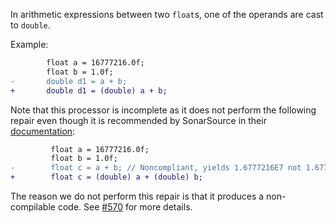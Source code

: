 In arithmetic expressions between two `float`s, one of the operands are cast to `double`.

Example:
```diff
        float a = 16777216.0f;
        float b = 1.0f;
-       double d1 = a + b;
+       double d1 = (double) a + b;
```

Note that this processor is incomplete as it does not perform the following
repair even though it is recommended by SonarSource in their
[documentation](https://rules.sonarsource.com/java/RSPEC-2164):
```diff
         float a = 16777216.0f;
         float b = 1.0f;
-        float c = a + b; // Noncompliant, yields 1.6777216E7 not 1.6777217E7
+        float c = (double) a + (double) b;
```

The reason we do not perform this repair is that it produces a non-compilable
code. See [#570](https://github.com/SpoonLabs/sorald/issues/570) for more
details.
